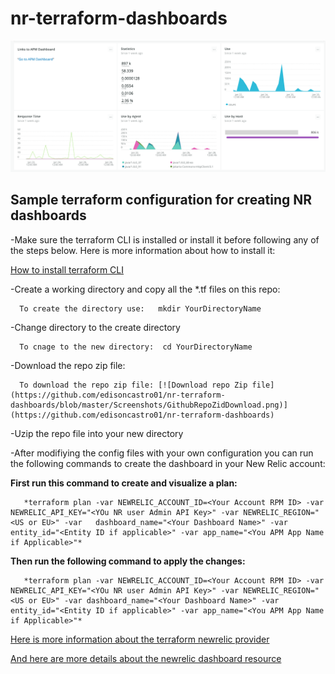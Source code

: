 # nr-terraform-dashboards

[![Sample Dashboard](https://github.com/edisoncastro01/nr-terraform-dashboards/blob/master/Screenshots/SampleDashboard.png)](https://github.com/edisoncastro01/nr-terraform-dashboards)

## Sample terraform configuration for creating NR dashboards

-Make sure the terraform CLI is installed or install it before following any of the steps below. Here is more information about how to install it:

[How to install terraform CLI](https://learn.hashicorp.com/tutorials/terraform/install-cli)

-Create a working directory and copy all the *.tf files on this repo:
      
      To create the directory use:   mkdir YourDirectoryName

-Change directory to the create directory
      
      To cnage to the new directory:  cd YourDirectoryName

-Download the repo zip file:
      
      To download the repo zip file: [![Download repo Zip file](https://github.com/edisoncastro01/nr-terraform-dashboards/blob/master/Screenshots/GithubRepoZidDownload.png)](https://github.com/edisoncastro01/nr-terraform-dashboards)

-Uzip the repo file into your new directory

-After modifiying the config files with your own configuration you can run the following commands to create the dashboard in your New Relic account:

**First run this command to create and visualize a plan:**
       
       *terraform plan -var NEWRELIC_ACCOUNT_ID=<Your Account RPM ID> -var NEWRELIC_API_KEY="<YOu NR user Admin API Key>" -var NEWRELIC_REGION="<US or EU>" -var   dashboard_name="<Your Dashboard Name>" -var entity_id="<Entity ID if applicable>" -var app_name="<You APM App Name if Applicable>"*

**Then run the following command to apply the changes:**

       *terraform plan -var NEWRELIC_ACCOUNT_ID=<Your Account RPM ID> -var NEWRELIC_API_KEY="<YOu NR user Admin API Key>" -var NEWRELIC_REGION="<US or EU>" -var dashboard_name="<Your Dashboard Name>" -var entity_id="<Entity ID if applicable>" -var app_name="<You APM App Name if Applicable>"*
  
  
[Here is more information about the terraform newrelic provider](https://registry.terraform.io/providers/newrelic/newrelic/latest/docs)

[And here are more details about the newrelic dashboard resource](https://registry.terraform.io/providers/newrelic/newrelic/latest/docs/resources/dashboard)


